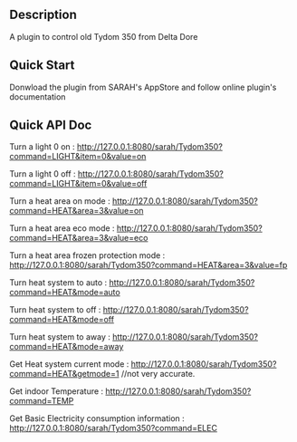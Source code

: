 ## Description

A plugin to control old Tydom 350 from Delta Dore


## Quick Start

Donwload the plugin from SARAH's AppStore and follow online plugin's documentation

## Quick API Doc


Turn a light 0 on : http://127.0.0.1:8080/sarah/Tydom350?command=LIGHT&item=0&value=on

Turn a light 0 off : http://127.0.0.1:8080/sarah/Tydom350?command=LIGHT&item=0&value=off


Turn a heat area on mode : http://127.0.0.1:8080/sarah/Tydom350?command=HEAT&area=3&value=on

Turn a heat area eco mode : http://127.0.0.1:8080/sarah/Tydom350?command=HEAT&area=3&value=eco

Turn a heat area frozen protection mode : http://127.0.0.1:8080/sarah/Tydom350?command=HEAT&area=3&value=fp


Turn heat system to auto : http://127.0.0.1:8080/sarah/Tydom350?command=HEAT&mode=auto

Turn heat system to off : http://127.0.0.1:8080/sarah/Tydom350?command=HEAT&mode=off

Turn heat system to away : http://127.0.0.1:8080/sarah/Tydom350?command=HEAT&mode=away


Get Heat system current mode : http://127.0.0.1:8080/sarah/Tydom350?command=HEAT&getmode=1 //not very accurate.

Get indoor Temperature : http://127.0.0.1:8080/sarah/Tydom350?command=TEMP

Get Basic Electricity consumption information : http://127.0.0.1:8080/sarah/Tydom350?command=ELEC




